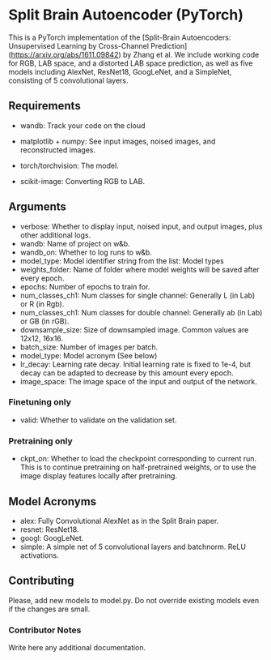 # Split Brain Autoencoder (PyTorch)
This is a PyTorch implementation of the [Split-Brain Autoencoders: Unsupervised Learning by Cross-Channel Prediction] (https://arxiv.org/abs/1611.09842) by Zhang et al.
We include working code for RGB, LAB space, and a distorted LAB space prediction, as well as five models including AlexNet, ResNet18, GoogLeNet, and a SimpleNet, consisting of 5 convolutional layers.


## Requirements
- wandb: Track your code on the cloud

- matplotlib + numpy: See input images, noised images, and reconstructed images. 

- torch/torchvision: The model.

- scikit-image: Converting RGB to LAB.


## Arguments
- verbose: Whether to display input, noised input, and output images, plus other additional logs.
- wandb: Name of project on w&b.
- wandb_on: Whether to log runs to w&b.
- model_type: Model identifier string from the list: Model types
- weights_folder: Name of folder where model weights will be saved after every epoch.
- epochs: Number of epochs to train for.
- num_classes_ch1: Num classes for single channel: Generally L (in Lab) or R (in Rgb).
- num_classes_ch1: Num classes for double channel: Generally ab (in Lab) or GB (in rGB).
- downsample_size: Size of downsampled image. Common values are 12x12, 16x16.
- batch_size: Number of images per batch.
- model_type: Model acronym (See below)
- lr_decay: Learning rate decay. Initial learning rate is fixed to 1e-4, but decay can be adapted to decrease by this amount every epoch.
- image_space: The image space of the input and output of the network.

### Finetuning only
- valid: Whether to validate on the validation set.

### Pretraining only
- ckpt_on: Whether to load the checkpoint corresponding to current run. This is to continue pretraining on half-pretrained weights, or to use the image display features locally after pretraining.

## Model Acronyms
- alex: Fully Convolutional AlexNet as in the Split Brain paper.
- resnet: ResNet18.
- googl: GoogLeNet.
- simple: A simple net of 5 convolutional layers and batchnorm. ReLU activations.

## Contributing
Please, add new models to model.py. Do not override existing models even if the changes are small.
    
### Contributor Notes
Write here any additional documentation.
